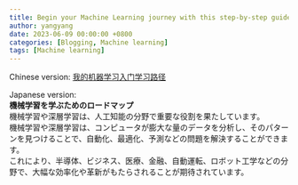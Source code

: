 ```yaml
---
title: Begin your Machine Learning journey with this step-by-step guide
author: yangyang
date: 2023-06-09 00:00:00 +0800
categories: [Blogging, Machine learning]
tags: [Machine learning]
---
```


Chinese version: <a href="https://zhuanlan.zhihu.com/p/613580232" target='_blank'>我的机器学习入门学习路径</a>

Japanese version:
<br><strong>機械学習を学ぶためのロードマップ</strong>
<br>機械学習や深層学習は、人工知能の分野で重要な役割を果たしています。
<br>機械学習や深層学習は、コンピュータが膨大な量のデータを分析し、そのパターンを見つけることで、自動化、最適化、予測などの問題を解決することができます。
<br>これにより、半導体、ビジネス、医療、金融、自動運転、ロボット工学などの分野で、大幅な効率化や革新がもたらされることが期待されています。
